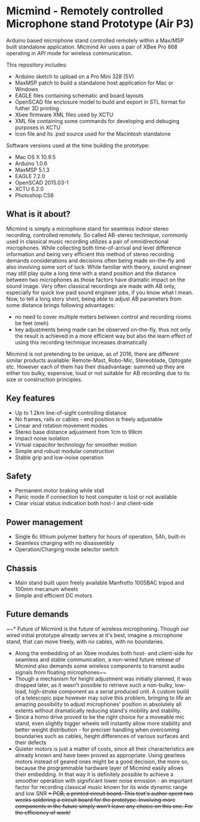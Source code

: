 # Micmind - Remotely controlled Microphone stand Prototype (Air P3)
Arduino based microphone stand controlled remotely within a Max/MSP built standalone application. Micmind Air uses a pair of XBee Pro 868 operating in API mode for wireless communication.

This repository includes:
* Arduino sketch to upload on a Pro Mini 328 (5V)
* MaxMSP patch to build a standalone host application for Mac or Windows
* EAGLE files containing schematic and board layouts
* OpenSCAD file enclosure model to build and export in STL format for futher 3D printing
* Xbee firmware XML files used by XCTU
* XML file containing some commands for developing and debuging purposes in XCTU
* Icon file and its .psd source used for the Macintosh standalone

Software versions used at the time building the prototype:
* Mac OS X 10.9.5
* Arduino 1.0.6
* MaxMSP 5.1.3
* EAGLE 7.2.0
* OpenSCAD 2015.03-1
* XCTU 6.2.0
* Photoshop CS6

## What is it about?

Micmind is simply a microphone stand for seamless indoor stereo recording, controlled remotely. So called AB-stereo technique, commonly used in classical music recording utilizes a pair of omnidirectional microphones. While collecting both time-of-arrival and level difference information and being very efficient this method of stereo recording demands considerations and decisions often being made on-the-fly and also involving some sort of luck. While familiar with theory, sound engineer may still play quite a long time with a stand position and the distance between two microphones as those factors have dramatic impact on the sound image. Very often classical recordings are made with AB only, especially for quick low paid sound engineer jobs, if you know what I mean. Now, to tell a long story short, being able to adjust AB parameters from some distance brings following advantages:
* no need to cover multiple meters between control and recording rooms be feet (meh)
* key adjustments being made can be observed on-the-fly, thus not only the result is achieved in a more efficient way but also the learn effect of using this recording technique increases dramatically

Micmind is not pretending to be unique, as of 2016, there are different similar products available: Remote-Mast, Robo-Mic, Stereoblade, Optogate etc. However each of them has their disadvantage: summed up they are either too bulky, expensive, loud or not suitable for AB recording due to its size or construction principles.

## Key features
* Up to 1.2km line-of-sight controlling distance
* No frames, rails or cables - end position is freely adjustable
* Linear and rotation movement modes
* Stereo base distance adjustment from 1cm to 99cm
* Impact noise isolation
* Virtual capacitor technology for smoother motion
* Simple and robust modular construction
* Stable grip and low-noise operation

## Safety
* Permanent motor braking while stall
* Panic mode if connection to host computer is lost or not available
* Clear visual status indication both host-/ and client-side

## Power management
* Single 6c lithium polymer battery for hours of operation, 5Ah, built-in
* Seamless charging with no disassembly
* Operation/Charging mode selector switch

## Chassis
* Main stand built upon freely available Manfrotto 1005BAC tripod and 100mm mecanum wheels
* Simple and efficient DC motors

## Future demands
~~* Future of Micmind is the future of wireless microphoning. Though our wired initial prototype already serves at it's best, imagine a microphone stand, that can move freely, with no cables, with no boundaries.
* Along the embedding of an Xbee modules both host- and client-side for seamless and stable communication, a non-wired future release of Micmind also demands some wireless components to transmit audio signals from floating microphones~~
* Though a mechanism for height adjustment was initially planned, it was dropped later, as it wasn't possible to retrieve such a non-bulky, low-load, high-stroke component as a serial produced unit. A custom build of a telescopic pipe however may solve this problem, bringing to life an amazing possibility to adjust microphones' position in absolutely all extents without dramatically reducing stand's mobility and stability. 
* Since a homo drive proved to be the right choice for a moveable mic stand, even slightly bigger wheels will instantly allow more stability and better weight distribution - for preciser handling when overcoming boundaries such as cables, height differences of various surfaces and their defects
* Quieter motors is just a matter of costs, since all their characteristics are already known and have been proved as appropriate. Using gearless motors instead of geared ones might be a good decision, the more so, because the programmable hardware layer of Micmind easily allows their embedding. In that way it is definitely possible to achieve a smoother operation with significant lower noise emission - an important factor for recording classical music known for its wide dynamic range and low SNR
~~* PCB, a printed circuit board. This text's author spent two weeks soldering a circuit board for the prototype. Involving more components in the future simply won't leave any choice on this one. For the efficiency of work!~~